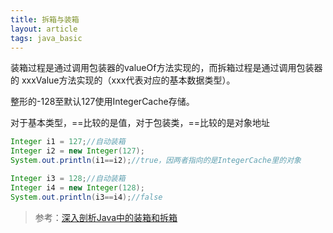 ```yaml
---
title: 拆箱与装箱
layout: article
tags: java_basic
---
```


装箱过程是通过调用包装器的valueOf方法实现的，而拆箱过程是通过调用包装器的 xxxValue方法实现的（xxx代表对应的基本数据类型）。

整形的-128至默认127使用IntegerCache存储。

对于基本类型，==比较的是值，对于包装类，==比较的是对象地址

```java
Integer i1 = 127;//自动装箱
Integer i2 = new Integer(127);
System.out.println(i1==i2);//true，因两者指向的是IntegerCache里的对象

Integer i3 = 128;//自动装箱
Integer i4 = new Integer(128);
System.out.println(i3==i4);//false
```

>参考：[深入剖析Java中的装箱和拆箱](https://www.cnblogs.com/dolphin0520/p/3780005.html)
